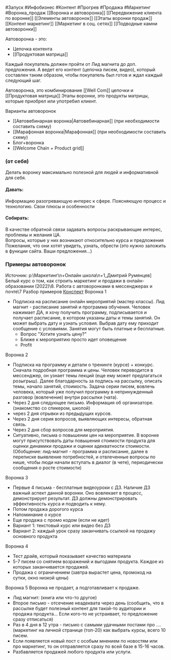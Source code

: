 #Запуск #Инфобизнес #Контент #Прогрев #Продажа #Маркетинг #Воронка_продаж 
[[Воронка и автоворонка]]
[[Передвижение клиента по воронке]]
[[Элементы автоворонок]]
[[Этапы воронки продаж]]
[[Контент маркетинг]]
[[Маркетинг в соц. сетях]]
[[Подводные камни автоворонки]]

Автоворонка - это:
- Цепочка контента
- [[Продуктовая матрица]]

Каждый покупатель должен пройти от Лид магнита до доп. предложения. 
А ведет его контент (цепочка писем, видео), который составлен таким образом, чтобы покупатель был готов и ждал каждый следующий шаг.

Автоворонка, это комбинирование [[Well Com]] цепочки и [[Продуктовая матрица]]
Этапы воронки, это продукты матрицы, которые приобрел или употребил клиент.

Варианты автоворонок
- [[Автовебинарная воронка|Автовебинарная]] (при необходимости составить схему)
- [[Марафонная воронка|Марафонная]] (при необходимости составить схему)
- Блог+воронка
- [[Welcome Chain + Product grid]]

### (от себя)
Делать воронку максимально полезной для людей и информативной для себя. 
#### Давать:
Информацию разогревающую интерес к сфере.
Поясняющую процесс и технологию.
Свои плюсы и особенности

#### Собирать:
В качестве обратной связи задавать вопросы раскрывающие интерес, проблемы и желания ЦА.  
Вопросы, которые у них возникают относительно курса и предложения
Пожелания, что они хотят увидеть, узнать, обрести (это нужно заложить в функции сайта. Ваши предложения...)


### Примеры автоворонок
Источник: p:\Маркетинг\n+Онлайн школа\n+1_Дмитрий Румянцев] Белый курс о том, как строить маркетинг и продажи в онлайн-образовании (2022)\8. Работа с автоворонками в мессенджерах и почте\\7 Разбор примеров
[Конспект](https://terabox.com/s/1ByBnkF9EpD05ALXFo5bcWA)
Воронка 1
- Подписка на расписание онлайн мероприятий (мастер классы). Лид магнит - расписание занятий и программа обучения. Человек нажимает ДА, я хочу получить программу, подписывается и получает расписание, в котором указаны даты и темы занятий. Он может выбрать дату и узнать условия. Выбрав дату ему приходит сообщение с условиями. Занятия могут быть платные и бесплатные.
	- Вопрос "Хотите узнать цену?"
	- Ближе к мероприятию просто идет оповещение
	- Profit

Воронка 2
- Подписка на программу и детали о тренинге (курсе) + конкурс. Сначала подробная программа и цены. Человек переводится в мессенджер, он узнает темы лекций (еще ему может предлагаться розыгрыш). Далее благодарность за подпись на рассылку, описать темы, начало занятий, стоимость. Задача серии писем, вовлечь человека, который уже получил программу в непринужденный разговор (вовлечение) внутри рассылки (чата).
- Через 2 дня следующее письмо. Информация об организаторе. (знакомство со спикером, школой)
- через 2 дня отрывки из предыдущих курсов.
- Через 2 дня серия вопросов, выявляющих интересы, обратная связь.
- Через 2 дня сбор вопросов для мероприятия.
- Ситуативно, письма о повышении цен на мероприятие. В воронке могут присутствовать даты повышения стоимости продукта для оценки динамики продажи и оценки адекватности стоимости.
(Обобщение: лид-магнит - программа и расписание, далее в переписке выявление потребностей, и отвлеченные вопросы по нише, чтобы люди начали вступать в диалог (в чете), периодически сообщения о росте стоимости)

Воронка 3
- Первые 4 письма - бесплатные видеоуроки с ДЗ. Наличие ДЗ важный аспект данной воронки. Оно вовлекает в процесс, демонстрирует результат. ДЗ должны демонстрировать эффективность курса и подводить к нему.
- Потом продажа дорогого курса
- Напоминание о курсе
- Еще продажа с промо кодом (если не идет)
- Вариант 1: текстовый курс или видео без ДЗ
- Вариант 2: каждый урок сразу заканчивать ссылкой на продажу основного продукта

Воронка 4
- Тест драйв, который показывает качество материала
- 5-7 писем со снятием возражений и выгодами продукта. Каждое из которых заканчивается продажей.
- Продажа с ограничением (завтра вырастет цена, промокод на сутки, окно низкой цены)

Воронка 5
Воронка не продает, а подготавливает к продаже.
- Лид магнит: (книга или что-то другое)
- Второе письмо - отсечение неадеквата через день (сообщить, что в рассылке будет полезный контент для такой-то аудитории и продажа продукта... Если кого-то не устраивает, то предложение сразу отписаться)
- Раз в 4 дня в 12 утра - письмо с самыми удачными постами про .... (маркетинг на личной странице (топ-20) как выбрать курсы, всего 10 писем.
- Если появляется новый пост с особым мнением по новостям или про маркетинг, то он отправляется сразу по всей базе в 15-16 часов.
- Разбавляется продажей любого продукта или услуги. 